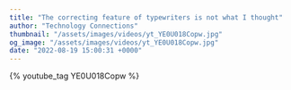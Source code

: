 ```yaml
---
title: "The correcting feature of typewriters is not what I thought"
author: "Technology Connections"
thumbnail: "/assets/images/videos/yt_YE0U018Copw.jpg"
og_image: "/assets/images/videos/yt_YE0U018Copw.jpg"
date: "2022-08-19 15:00:31 +0000"
---
```


{% youtube_tag YE0U018Copw %}
